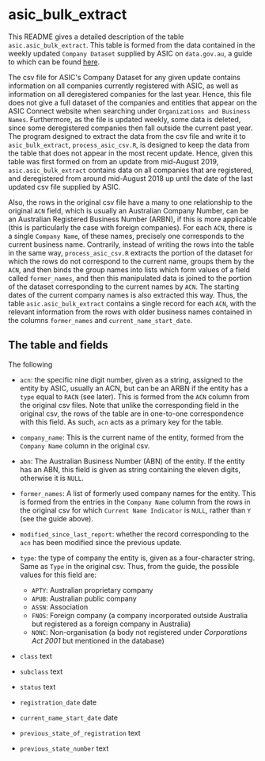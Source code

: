# asic_bulk_extract

This README gives a detailed description of the table `asic.asic_bulk_extract`. This table is formed from the data contained in the weekly updated `Company Dataset` supplied by ASIC on `data.gov.au`, a guide to which can be found [here](company-dataset-help-file.pdf). 

The csv file for ASIC's Company Dataset for any given update contains information on all companies currently registered with ASIC, as well as information on all deregistered companies for the last year. Hence, this file does not give a full dataset of the companies and entities that appear on the ASIC Connect website when searching under `Organizations and Business Names`. Furthermore, as the file is updated weekly, some data is deleted, since some deregistered companies then fall outside the current past year. The program designed to extract the data from the csv file and write it to `asic_bulk_extract`, `process_asic_csv.R`, is designed to keep the data from the table that does not appear in the most recent update. Hence, given this table was first formed on from an update from mid-August 2019, `asic.asic_bulk_extract` contains data on all companies that are registered, and deregistered from around mid-August 2018 up until the date of the last updated csv file supplied by ASIC. 

Also, the rows in the original csv file have a many to one relationship to the original `ACN` field, which is usually an Australian Company Number, can be an Australian Registered Business Number (ARBN), if this is more applicable (this is particularly the case with foreign companies). For each `ACN`, there is a single `Company Name`, of these names, precisely one corresponds to the current business name. Contrarily, instead of writing the rows into the table in the same way, `process_asic_csv.R` extracts the portion of the dataset for which the rows do not correspond to the current name, groups them by the `ACN`, and then binds the group names into lists which form values of a field called `former_names`, and then this manipulated data is joined to the portion of the dataset corresponding to the current names by `ACN`. The starting dates of the current company names is also extracted this way. Thus, the table `asic.asic_bulk_extract` contains a single record for each `ACN`, with the relevant information from the rows with older business names contained in the columns `former_names` and `current_name_start_date`.


## The table and fields

 The following

 - `acn`: the specific nine digit number, given as a string, assigned to the entity by ASIC, usually an ACN, but can be an ARBN if the entity has a `type` equal to `RACN` (see later). This is formed from the `ACN` column from the original csv files. Note that unlike the corresponding field in the original csv, the rows of the table are in one-to-one correspondence with this field. As such, `acn` acts as a primary key for the table. 
 
 - `company_name`: This is the current name of the entity, formed from the `Company Name` column in the original csv. 

 - `abn`: The Australian Business Number (ABN) of the entity. If the entity has an ABN, this field is given as string containing the eleven digits, otherwise it is `NULL`.
 
 - `former_names`: A list of formerly used company names for the entity. This is formed from the entries in the `Company Name` column from the rows in the original csv for which `Current Name Indicator` is `NULL`, rather than `Y` (see the guide above).
 
 - `modified_since_last_report`: whether the record corresponding to the `acn` has been modified since the previous update. 
 
 - `type`: the type of company the entity is, given as a four-character string. Same as `Type` in the original csv. Thus, from the guide, the possible values for this field are:
 
    * `APTY`: Australian proprietary company
    * `APUB`: Australian public company
    * `ASSN`: Association
    * `FNOS`: Foreign company (a company incorporated outside Australia but registered as a foreign company in Australia)
    * `NONC`: Non-organisation (a body not registered under _Corporations Act 2001_ but mentioned in the database)
 
 - `class`                           text   
 
 - `subclass`                        text   
 
 - `status`                          text   
 
 - `registration_date`               date   
 
 - `current_name_start_date`         date    
 
 - `previous_state_of_registration`  text    
 
 - `previous_state_number`           text   









